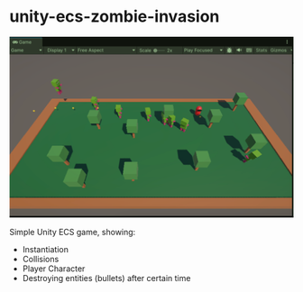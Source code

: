 # unity-ecs-zombie-invasion

![Gameplay](./docs/images/gameplay.png)

Simple Unity ECS game, showing:

* Instantiation
* Collisions
* Player Character
* Destroying entities (bullets) after certain time
